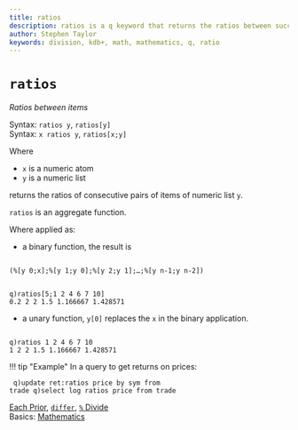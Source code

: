 ```yaml
---
title: ratios
description: ratios is a q keyword that returns the ratios between successive items of a list. 
author: Stephen Taylor
keywords: division, kdb+, math, mathematics, q, ratio
---
```

# `ratios`






_Ratios between items_

Syntax: `ratios y`, `ratios[y]`  
Syntax: `x ratios y`, `ratios[x;y]` 

Where 

-   `x` is a numeric atom
-   `y` is a numeric list

returns the ratios of consecutive pairs of items of numeric list `y`.

`ratios` is an aggregate function.


Where applied as: 

- a binary function, the result is
<pre><code class="language-txt">
(%[y 0;x];%[y 1;y 0];%[y 2;y 1];…;%[y n-1;y n-2])
</code></pre>
<pre><code class="language-q">
q)ratios[5;1 2 4 6 7 10]
0.2 2 2 1.5 1.166667 1.428571
</code></pre>

- a unary function, `y[0]` replaces the `x` in the binary application.
<pre><code class="language-q">
q)ratios 1 2 4 6 7 10
1 2 2 1.5 1.166667 1.428571
</code></pre>

!!! tip "Example"
    In a query to get returns on prices:
    <pre><code class="language-q">
    q)update ret:ratios price by sym from trade
    q)select log ratios price from trade
    </code></pre>

<i class="far fa-hand-point-right"></i> 
[Each Prior](maps.md#each-prior), 
[`differ`](differ.md), 
[`%` Divide](divide.md)  
Basics: [Mathematics](../basics/math.md)



